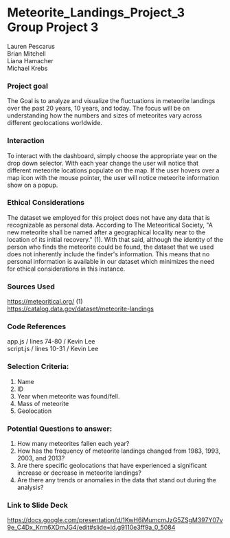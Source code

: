 # Meteorite_Landings_Project_3 Group Project 3
Lauren Pescarus  
Brian Mitchell  
Liana Hamacher  
Michael Krebs    


### Project goal   
The Goal is to analyze and visualize the fluctuations in meteorite landings over the past 20 years, 10 years, and today. The focus will be on understanding how the numbers and sizes of meteorites vary across different geolocations worldwide.  

### Interaction    
To interact with the dashboard, simply choose the appropriate year on the drop down selector. With each year change the user will notice that different meteorite locations populate on the map. If the user hovers over a map icon with the mouse pointer, the user will notice meteorite information show on a popup.  

### Ethical Considerations  
The dataset we employed for this project does not have any data that is recognizable as personal data. According to The Meteoritical Society, "A new meteorite shall be named after a geographical locality near to the location of its initial recovery." (1). With that said, although the identity of the person who finds the meteorite could be found, the dataset that we used does not inherently include the finder's information. This means that no personal information is available in our dataset which minimizes the need for ethical considerations in this instance.  

### Sources Used  
https://meteoritical.org/ (1)  
https://catalog.data.gov/dataset/meteorite-landings  

### Code References  
app.js / lines 74-80 / Kevin Lee  
script.js / lines 10-31 / Kevin Lee  

### Selection Criteria:  
1.	Name
2.	ID
3.	Year when meteorite was found/fell.
4.	Mass of meteorite
5.	Geolocation

### Potential Questions to answer:  
1.	How many meteorites fallen each year?
2.	How has the frequency of meteorite landings changed from 1983, 1993, 2003, and 2013?
3.	Are there specific geolocations that have experienced a significant increase or decrease in meteorite landings?
4.	Are there any trends or anomalies in the data that stand out during the analysis?

### Link to Slide Deck
https://docs.google.com/presentation/d/1KwH6iMumcmJzG5ZSgM397Y07v9e_C4Dx_Krm6XDmJG4/edit#slide=id.g9110e3ff9a_0_5084
 


